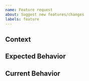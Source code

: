 ```yaml
---
name: Feature request
about: Suggest new features/changes
labels: feature
---
```

<!-- Your feature request may already be reported. -->
<!-- Please search in the [issues](https://github.com/coditory/klog/issues) before creating a new one. -->

## Context
<!--- What are you trying to accomplish? -->
<!--- Providing context helps us come up with a solution that is most useful in the real world -->

## Expected Behavior
<!--- If you're suggesting a change/improvement, describe how it should work. -->
<!--- Propose a solution -->

## Current Behavior
<!--- If suggesting a change/improvement, explain the difference from the current behavior if it exists. -->
